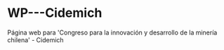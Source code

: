 # WP---Cidemich
Página web para 'Congreso para la innovación y desarrollo de la minería chilena' - Cidemich
